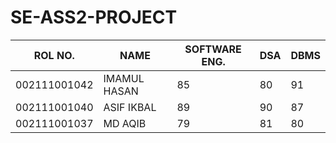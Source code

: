 # SE-ASS2-PROJECT

| ROL NO. | NAME | SOFTWARE ENG.| DSA | DBMS |
|---|---|---|---|---|
| 002111001042 | IMAMUL HASAN | 85 | 80 | 91 |
| 002111001040| ASIF IKBAL  |89   |  90 |  87 |
| 002111001037  |   MD AQIB| 79  |81   |   80|
